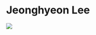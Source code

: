 # Jeonghyeon Lee

<a href="https://www.linkedin.com/in/jeonghyeon-lee-9b6380223" target="_blank"><img src="https://img.shields.io/badge/linkedin-0A66C2?style=flat-square&logo=JeonghyeonLee&logoColor=white"/></a>
